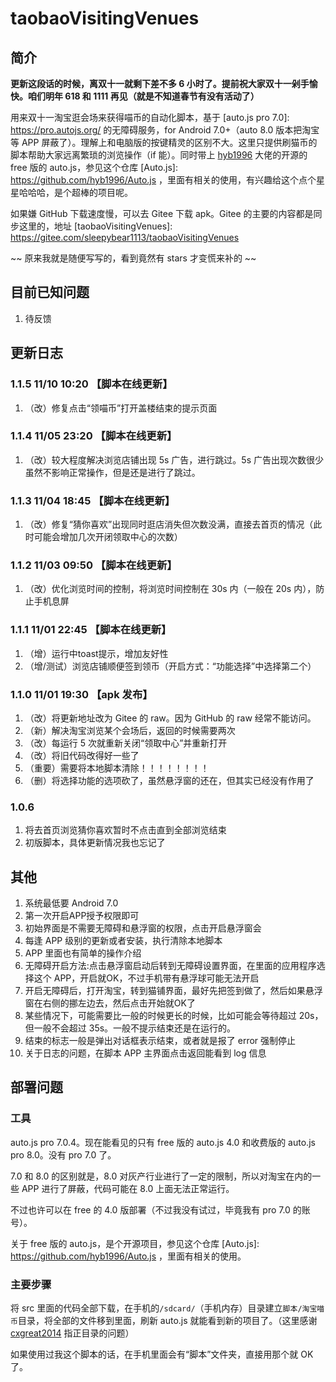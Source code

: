 # taobaoVisitingVenues

## 简介

**更新这段话的时候，离双十一就剩下差不多 6 小时了。提前祝大家双十一剁手愉快。咱们明年 618 和 1111 再见（就是不知道春节有没有活动了）**

用来双十一淘宝逛会场来获得喵币的自动化脚本，基于 [auto.js pro 7.0]: https://pro.autojs.org/ 的无障碍服务，for Android 7.0+（auto 8.0 版本把淘宝等 APP 屏蔽了）。理解上和电脑版的按键精灵的区别不大。这里只提供刷猫币的脚本帮助大家远离繁琐的浏览操作（if 能）。同时带上 [hyb1996](https://github.com/hyb1996) 大佬的开源的 free 版的 auto.js，参见这个仓库 [Auto.js]: https://github.com/hyb1996/Auto.js ，里面有相关的使用，有兴趣给这个点个星星哈哈哈，是个超棒的项目呢。

如果嫌 GitHub 下载速度慢，可以去 Gitee 下载 apk。Gitee 的主要的内容都是同步这里的，地址 [taobaoVisitingVenues]: https://gitee.com/sleepybear1113/taobaoVisitingVenues 

~~ 原来我就是随便写写的，看到竟然有 stars 才变慌来补的 ~~

## 目前已知问题

1. 待反馈

## 更新日志

### 1.1.5 11/10 10:20 【脚本在线更新】

1. （改）修复点击“领喵币”打开盖楼结束的提示页面

### 1.1.4 11/05 23:20 【脚本在线更新】

1. （改）较大程度解决浏览店铺出现 5s 广告，进行跳过。5s 广告出现次数很少虽然不影响正常操作，但是还是进行了跳过。

### 1.1.3 11/04 18:45 【脚本在线更新】

1. （改）修复“猜你喜欢”出现同时逛店消失但次数没满，直接去首页的情况（此时可能会增加几次开闭领取中心的次数）

### 1.1.2 11/03 09:50 【脚本在线更新】

1. （改）优化浏览时间的控制，将浏览时间控制在 30s 内（一般在 20s 内），防止手机息屏

### 1.1.1 11/01 22:45 【脚本在线更新】

1. （增）运行中toast提示，增加友好性
2. （增/测试）浏览店铺顺便签到领币（开启方式：“功能选择”中选择第二个）

### 1.1.0 11/01 19:30 【apk 发布】

1. （改）将更新地址改为 Gitee 的 raw。因为 GitHub 的 raw 经常不能访问。
2. （新）解决淘宝浏览某个会场后，返回的时候需要两次
3. （改）每运行 5 次就重新关闭“领取中心”并重新打开
4. （改）将旧代码改得好一些了
5. （重要）需要将本地脚本清除！！！！！！！！
6. （删）将选择功能的选项砍了，虽然悬浮窗的还在，但其实已经没有作用了

### 1.0.6

1. 将去首页浏览猜你喜欢暂时不点击直到全部浏览结束
2. 初版脚本，具体更新情况我也忘记了

## 其他

1. 系统最低要 Android 7.0
2. 第一次开启APP授予权限即可
3. 初始界面是不需要无障碍和悬浮窗的权限，点击开启悬浮窗会
4. 每逢 APP 级别的更新或者安装，执行清除本地脚本
5. APP 里面也有简单的操作介绍
6. 无障碍开启方法:点击悬浮窗启动后转到无障碍设置界面，在里面的应用程序选择这个 APP，开启就OK，不过手机带有悬浮球可能无法开启
7. 开启无障碍后，打开淘宝，转到猫铺界面，最好先把签到做了，然后如果悬浮窗在右侧的挪左边去，然后点击开始就OK了
8. 某些情况下，可能需要比一般的时候更长的时候，比如可能会等待超过 20s，但一般不会超过 35s。一般不提示结束还是在运行的。
9. 结束的标志一般是弹出对话框表示结束，或者就是报了 error 强制停止
10. 关于日志的问题，在脚本 APP 主界面点击返回能看到 log 信息

## 部署问题

### 工具

auto.js pro 7.0.4。现在能看见的只有 free 版的 auto.js 4.0 和收费版的 auto.js pro 8.0。没有 pro 7.0 了。

7.0 和 8.0 的区别就是，8.0 对灰产行业进行了一定的限制，所以对淘宝在内的一些 APP 进行了屏蔽，代码可能在 8.0 上面无法正常运行。

不过也许可以在 free 的 4.0 版部署（不过我没有试过，毕竟我有 pro 7.0 的账号）。

关于 free 版的 auto.js，是个开源项目，参见这个仓库 [Auto.js]: https://github.com/hyb1996/Auto.js ，里面有相关的使用。

### 主要步骤

将 src 里面的代码全部下载，在手机的`/sdcard/`（手机内存）目录建立`脚本/淘宝喵币`目录，将全部的文件移到里面，刷新 auto.js 就能看到新的项目了。（这里感谢[cxgreat2014](https://github.com/cxgreat2014) 指正目录的问题）

如果使用过我这个脚本的话，在手机里面会有“脚本”文件夹，直接用那个就 OK 了。
